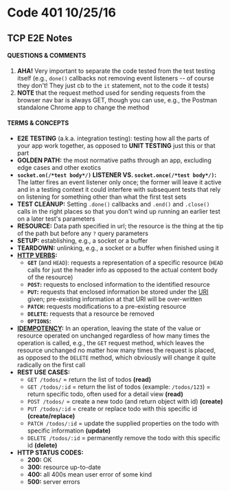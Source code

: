 # Code 401 10/25/16
## TCP E2E Notes

#### QUESTIONS & COMMENTS
1. **AHA!** Very important to separate the code tested from the test testing itself (e.g., `done()` callbacks not removing event listeners -- of course they don't!  They just cb to the `it` statement, not to the code it tests)
1. **NOTE** that the request method used for sending requests from the browser nav bar is always GET, though you can use, e.g., the Postman standalone Chrome app to change the method

#### TERMS & CONCEPTS
  * **E2E TESTING** (a.k.a. integration testing): testing how all the parts of your app work together, as opposed to **UNIT TESTING**  just this or that part
  * **GOLDEN PATH:**  the most normative paths through an app, excluding edge cases and other exotics
  * **`socket.on(/*test body*/)` LISTENER VS. `socket.once(/*test body*/)`:** The latter fires an event listener only once; the former will leave it active and in a testing context it could interfere with subsequent tests that rely on listening for something other than what the first test sets 
  * **TEST CLEANUP:**  Setting `.done()` callbacks and `.end()` and `.close()` calls in the right places so that you don't wind up running an earlier test on a later test's parameters
  * **RESOURCE:**  Data path specified in url; the resource is the thing at the tip of the path but before any `?` query parameters
  * **SETUP:** establishing, e.g., a socket or a buffer
  * **TEARDOWN:** unlinking, e.g., a socket or a buffer when finished using it
  * **[HTTP VERBS](https://en.wikipedia.org/wiki/Hypertext_Transfer_Protocol#Request_methods):**  
    * **`GET`** (and `HEAD`): requests a representation of a specific resource (`HEAD` calls for just the header info as opposed to the actual content body of the resource)
    * **`POST`:** requests to enclosed information to the identified resource
    * **`PUT`:** requests that enclosed information be stored under the [URI](https://en.wikipedia.org/wiki/URI) given; pre-existing information at that URI will be over-written  
    * **`PATCH`:** requests modifications to a pre-existing resource
    * **`DELETE`:** requests that a resource be removed
    * **`OPTIONS`:** 
  * **[IDEMPOTENCY](https://en.wikipedia.org/wiki/Idempotence#Computer_science_meaning):**  In an operation, leaving the state of the value or resource operated on unchanged regardless of how many times the operation is called, e.g., the `GET` request method, which leaves the resource unchanged no matter how many times the request is placed, as opposed to the `DELETE` method, which obviously will change it quite radically on the first call
  * **REST USE CASES:**
    * `GET /todos/` = return the list of todos **(read)**
    * `GET /todos/:id` = return the list of todos (example: `/todos/123`) = return specific todo, often used for a detail view **(read)**
    * `POST /todos/` = create a new todo (and return object with id) **(create)**
    * `PUT /todos/:id` = create or replace todo with this specific id **(create/replace)**
    * `PATCH /todos/:id` = update the supplied properties on the todo with specific information **(update)**
    * `DELETE /todos/:id` = permanently remove the todo with this specific id **(delete)**
  * **HTTP STATUS CODES:**
    * **200:** OK
    * **300:** resource up-to-date
    * **400:** all 400s mean user error of some kind
    * **500:** server errors

    
